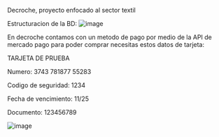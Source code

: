 Decroche, proyecto enfocado al sector textil



Estructuracion de la BD:
![image](https://github.com/chechojgb/decroche/assets/100326731/c84dae6c-ef76-4cd7-94f7-5701ea05f4e0)


En decroche contamos con un metodo de pago por medio de la API de mercado pago para poder comprar necesitas estos datos de tarjeta:

TARJETA DE PRUEBA

Numero: 3743 781877 55283

Codigo de seguridad: 1234

Fecha de vencimiento: 11/25

Documento: 123456789

![image](https://github.com/chechojgb/decroche/assets/100326731/a0694f59-8cfc-41c5-95cd-1569f9b59b68)


